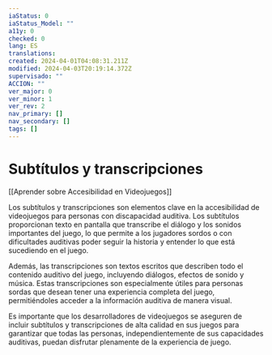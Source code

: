 ```yaml
---
iaStatus: 0
iaStatus_Model: ""
a11y: 0
checked: 0
lang: ES
translations: 
created: 2024-04-01T04:08:31.211Z
modified: 2024-04-03T20:19:14.372Z
supervisado: ""
ACCION: ""
ver_major: 0
ver_minor: 1
ver_rev: 2
nav_primary: []
nav_secondary: []
tags: []
---
```

# Subtítulos y transcripciones

[[Aprender sobre Accesibilidad en Videojuegos]]

Los subtítulos y transcripciones son elementos clave en la accesibilidad de videojuegos para personas con discapacidad auditiva. Los subtítulos proporcionan texto en pantalla que transcribe el diálogo y los sonidos importantes del juego, lo que permite a los jugadores sordos o con dificultades auditivas poder seguir la historia y entender lo que está sucediendo en el juego.

Además, las transcripciones son textos escritos que describen todo el contenido auditivo del juego, incluyendo diálogos, efectos de sonido y música. Estas transcripciones son especialmente útiles para personas sordas que desean tener una experiencia completa del juego, permitiéndoles acceder a la información auditiva de manera visual.

Es importante que los desarrolladores de videojuegos se aseguren de incluir subtítulos y transcripciones de alta calidad en sus juegos para garantizar que todas las personas, independientemente de sus capacidades auditivas, puedan disfrutar plenamente de la experiencia de juego.
